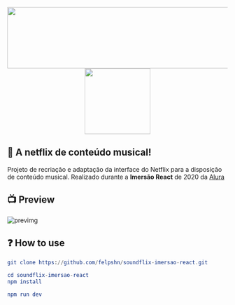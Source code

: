 <p align="center">
  <img width="544" height="140" src="https://github.com/felpshn/soundflix-imersao-react/blob/master/src/assets/img/soundflix-logo.png">
    <img width="150" height="150" src="https://github.com/felpshn/soundflix-imersao-react/blob/master/.github/imersaoreact-logo.svg">
</p>

## :tada: A netflix de conteúdo musical!

Projeto de recriação e adaptação da interface do Netflix para a disposição de conteúdo musical. Realizado durante a **Imersão React** de 2020 da [Alura](https://alura.com.br)

## :tv: Preview

![previmg](https://github.com/felpshn/soundflix-imersao-react/blob/master/.github/prev.png)

## :question: How to use

```elm
git clone https://github.com/felpshn/soundflix-imersao-react.git

cd soundflix-imersao-react
npm install

npm run dev
```